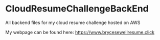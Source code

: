 # CloudResumeChallengeBackEnd
All backend files for my cloud resume challenge hosted on AWS

My webpage can be found here: https://www.brycesewellresume.click
